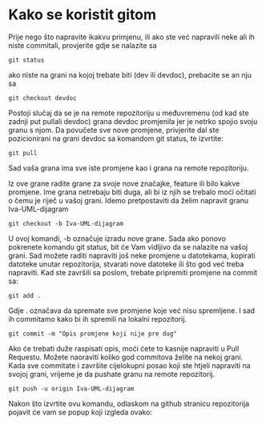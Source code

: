 # Kako se koristit gitom

Prije nego što napravite ikakvu primjenu, ili ako ste već napravili neke ali ih niste commitali, provjerite gdje se nalazite sa

```git status```

ako niste na grani na kojoj trebate biti (dev ili devdoc), prebacite se an nju sa

```git checkout devdoc```

Postoji slučaj da se je na remote repozitoriju u međuvremenu (od kad ste zadnji put pullali devdoc) grana devdoc promjenila jer je netrko spojio svoju granu s njom. Da povučete sve nove promjene, privjerite dal ste pozicionirani na grani devdoc sa komandom git status, te izvrtite:

```git pull```

Sad vaša grana ima sve iste promjene kao i grana na remote repozitoriju.

Iz ove grane radite grane za svoje nove značajke, feature ili bilo kakve promjene. Ime grana netrebaju biti duga, ali bi iz njih se trebalo moći očitati o čemu je riječ u vašoj grani. Idemo pretpostaviti da želim napravit granu Iva-UML-dijagram

```git checkout -b Iva-UML-dijagram```

U ovoj komandi, -b označuje izradu nove grane.
Sada ako ponovo pokrenete komandu git status, bit će Vam vidljivo da se nalazite na vašoj grani. Sad možete raditi napraviti još neke promjene u datotekama, kopirati datoteke unutar repozitorija, stvarati nove datoteke ili što god već treba napraviti. Kad ste završili sa poslom, trebate pripremiti promjene na commit sa:

```git add .```

Gdje . označava da spremate sve promjene koje već nisu spremljene. I sad ih commitamo kako bi ih spremili na lokalni repozitorij.

```git commit -m "Opis promjene koji nije pre dug"```

Ako će trebati duže raspisati opis, moći ćete to kasnije napraviti u Pull Requestu. Možete naoraviti koliko god commitova želite na nekoj grani. Kada sve commitate i završite cijelokupni posao koji ste htjeli napraviti na svojoj grani, vrijeme je da pushate granu na remote repozitorij.

```git push -u origin Iva-UML-dijagram```

Nakon što izvrtite ovu komandu, odlaskom na github stranicu repozitorija pojavit će vam se popup koji izgleda ovako: